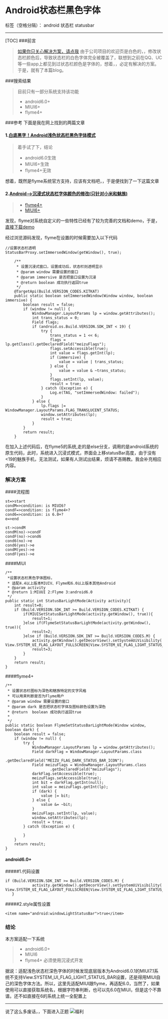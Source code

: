 # Android状态栏黑色字体

标签（空格分隔）： android 状态栏 statusbar

---
[TOC]
###前言

> [如果你只关心解决方案，请点我](#解决方案)
>由于公司项目的欢迎页是白色的，，修改状态栏颜色后，导致状态栏的白色字体完全被覆盖了，联想到之前在QQ、UC等一些app上都见到过状态栏颜色是字体的，想着，，必定有解决的方案。于是，就有了本篇blog。
    
###搜索结果
> 目前只有一部分系统支持该功能
>  - android6.0+
>  - MIUI6+
>  - flyme4+

###参考
下面是我在网上找到的两篇文章



#### 1.[白底黑字！Android浅色状态栏黑色字体模式](http://www.jianshu.com/p/7f5a9969be53)
 
> 着手试了下，结论
> - android6.0生效
> - MIUI6+生效
> - flyme4+无效

想着，既然是flyme系统官方支持，应该有文档吧，，于是便找到了一下这篇文章
#### 2.[Android-->沉浸式状态栏字体颜色的修改(只针对小米和魅族)](http://blog.csdn.net/angcyo/article/details/49834739)

 

> - [flyme4+](http://open-wiki.flyme.cn/index.php?title=Flyme%E7%B3%BB%E7%BB%9FAPI#.E4.BA.8C.E3.80.81.E6.B2.89.E6.B5.B8.E5.BC.8F.E7.8A.B6.E6.80.81.E6.A0.8F)
> - [MIUI6+](http://dev.xiaomi.com/doc/p=4769/index.html)
 
 发现，flyme对系统自定义的一些特性已经有了较为完善的文档和demo，于是，[直接下载demo](http://open.res.flyme.cn/fileserver/upload/file/201501/96d62f2b1c694fc380debec7f656deb5.zip)

经过浏览源码发现，flyme在设置的时候需要加入以下代码

    //设置状态栏透明
    StatusBarProxy.setImmersedWindow(getWindow(), true);

```android
    /**
     * 设置沉浸式窗口，设置成功后，状态栏则透明显示
     * @param window 需要设置的窗口
     * @param immersive 是否把窗口设置为沉浸
     * @return boolean 成功执行返回true
     */
    @TargetApi(Build.VERSION_CODES.KITKAT)
    public static boolean setImmersedWindow(Window window, boolean immersive) {
        boolean result = false;
        if (window != null) {
            WindowManager.LayoutParams lp = window.getAttributes();
            int trans_status = 0;
            Field flags;
            if (android.os.Build.VERSION.SDK_INT < 19) {
                try {
                    trans_status = 1 << 6;
                    flags = lp.getClass().getDeclaredField("meizuFlags");
                    flags.setAccessible(true);
                    int value = flags.getInt(lp);
                    if (immersive) {
                        value = value | trans_status;
                    } else {
                        value = value & ~trans_status;
                    }
                    flags.setInt(lp, value);
                    result = true;
                } catch (Exception e) {
                    Log.e(TAG, "setImmersedWindow: failed");
                }
            } else {
                lp.flags |= WindowManager.LayoutParams.FLAG_TRANSLUCENT_STATUS;
                window.setAttributes(lp);
                result = true;
            }
        }
        return result;
    }
```
在加入上述代码后，在flyme5的系统,走的是else分支，调用的是android系统的原生代码，此时，系统进入沉浸式模式，界面会上移statusBar高度，由于没有<19的魅族手机，无法测试，如果有人测试出结果，烦请不吝赐教。我会补充相应内容。

### <span id="解决方案">解决方案</span>
####流程图
```flow
st=>start
condM=>condition: is MIUI6?
condF=>condition: is flyme4+?
cond6=>condition: is 6.0+?
e=>end

st->condM
condM(no)->condF
condF(no)->cond6
cond6(no)->e
cond6(yes)->e
condM(yes)->e
condF(yes)->e
```


####MIUI
```android
/**
 *设置状态栏黑色字体图标，
 * 适配4.4以上版本MIUIV、Flyme和6.0以上版本其他Android
 * @param activity
 * @return 1:MIUUI 2:Flyme 3:android6.0
 */
public static int StatusBarLightMode(Activity activity){
    int result=0;
    if (Build.VERSION.SDK_INT >= Build.VERSION_CODES.KITKAT) {
        if(MIUISetStatusBarLightMode(activity.getWindow(), true)){
            result=1;
        }else if(FlymeSetStatusBarLightMode(activity.getWindow(), true)){
            result=2;
        }else if (Build.VERSION.SDK_INT >= Build.VERSION_CODES.M) {
            activity.getWindow().getDecorView().setSystemUiVisibility( View.SYSTEM_UI_FLAG_LAYOUT_FULLSCREEN|View.SYSTEM_UI_FLAG_LIGHT_STATUS_BAR);
            result=3;
        }
    }
    return result;
}
```
####flyme4+
```android
/**
 * 设置状态栏图标为深色和魅族特定的文字风格
 * 可以用来判断是否为Flyme用户
 * @param window 需要设置的窗口
 * @param dark 是否把状态栏字体及图标颜色设置为深色
 * @return  boolean 成功执行返回true
 *
 */
public static boolean FlymeSetStatusBarLightMode(Window window, boolean dark) {
    boolean result = false;
    if (window != null) {
        try {
            WindowManager.LayoutParams lp = window.getAttributes();
            Field darkFlag = WindowManager.LayoutParams.class
                    .getDeclaredField("MEIZU_FLAG_DARK_STATUS_BAR_ICON");
            Field meizuFlags = WindowManager.LayoutParams.class
                    .getDeclaredField("meizuFlags");
            darkFlag.setAccessible(true);
            meizuFlags.setAccessible(true);
            int bit = darkFlag.getInt(null);
            int value = meizuFlags.getInt(lp);
            if (dark) {
                value |= bit;
            } else {
                value &= ~bit;
            }
            meizuFlags.setInt(lp, value);
            window.setAttributes(lp);
            result = true;
        } catch (Exception e) {

        }
    }
    return result;
}
```
#### android6.0+
#####1.代码设置
```android
if (Build.VERSION.SDK_INT >= Build.VERSION_CODES.M) {
            activity.getWindow().getDecorView().setSystemUiVisibility( View.SYSTEM_UI_FLAG_LAYOUT_FULLSCREEN|View.SYSTEM_UI_FLAG_LIGHT_STATUS_BAR);
   }
```
#####2.style属性设置
```android
<item name="android:windowLightStatusBar">true</item>
```

### 结论
本方案适配一下系统
>  - android6.0+
>  - MIUI6
>  - flyme4+ 必须使用沉浸式开发

据说：适配浅色状态栏深色字体的时候发现底层版本为Android6.0.1的MIUI7.1系统不支持View.SYSTEM_UI_FLAG_LIGHT_STATUS_BAR设置，还是得用MIUI自己的深色字体方法。所以，这里先适配MIUI跟flyme，再适配6.0，当然了，如果使用可以直接获取系统名，根据字符串判断，也可以先6.0在MIUI，但是这个不靠谱。还不如直接在6的系统上统一全配置上


----------
说了这么多废话，，下面进入正题
![福利][1]


  [1]: http://hbimg.b0.upaiyun.com/4ef3886fd17a74c9ae5c60ffffed13a62b49c7a33acdf-flB6An_fw658